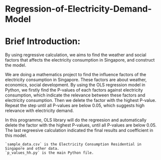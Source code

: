 # Regression-of-Electricity-Demand-Model

Brief Introduction:
=
By using regressive calculation, we aims to find the weather and social factors that affects the electricity consumption in Singapore, and construct the model.

We are doing a mathematics project to find the influence factors of the electricity consumption in Singapore. These factors are about weather, economics, social development. By using the OLS regression model in Python, we firstly find the P-values of each factors against electricity consumption, which indicate the relevance between these factors and electricity consumption. Then we delete the factor with the highest P-value. Repeat the step until all P-values are below 0.05, which suggests high relevance with electricity demand.

In this programme, OLS library will do the regreesion and automatically delete the factor with the highest P-values, until all P-values are below 0.05. The last regreesive calculation indicated the final results and coefficient in this model.

    `sample_data.csv` is the Electricity Consumption Residential in Singapore and other data.
    `p_values_hh.py` is the main Python file.
